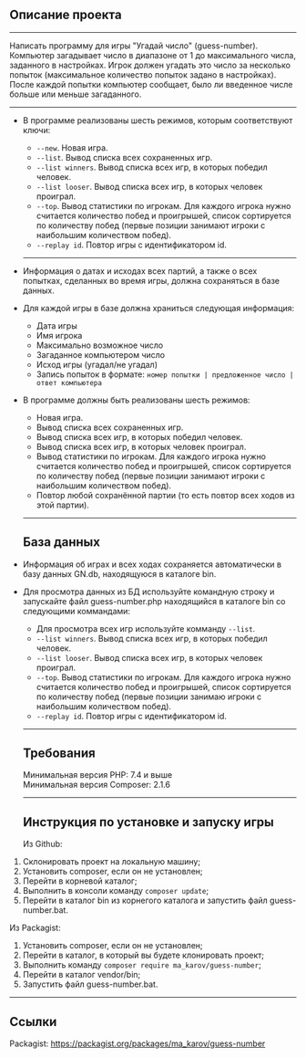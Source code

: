## Описание проекта

* * *
Написать программу для игры "Угадай число" (guess-number). Компьютер загадывает число в диапазоне от 1 до максимального числа, заданного в настройках. Игрок должен угадать это число за несколько попыток (максимальное количество попыток задано в настройках). После каждой попытки компьютер сообщает, было ли введенное числе больше или меньше загаданного.

* * *

* В программе реализованы шесть режимов, которым соответствуют ключи:
    * `--new`. Новая игра.
    * `--list`. Вывод списка всех сохраненных игр.
    * `--list winners`. Вывод списка всех игр, в которых победил человек.
    * `--list looser`. Вывод списка всех игр, в которых человек проиграл.
    * `--top`. Вывод статистики по игрокам. Для каждого игрока нужно считается количество побед и проигрышей, список сортируется по количеству побед (первые позиции занимают игроки с наибольшим количеством побед).
    * `--replay id`. Повтор игры с идентификатором id.

    * * * 

* Информация о датах и исходах всех партий, а также о всех попытках, сделанных во время игры, должна сохраняться в базе данных.
* Для каждой игры в базе должна храниться следующая информация:
    * Дата игры
    * Имя игрока
    * Максимально возможное число
    * Загаданное компьютером число
    * Исход игры (угадал/не угадал)
    * Запись попыток в формате: 
      `номер попытки | предложенное число | ответ компьютера`
* В программе должны быть реализованы шесть режимов:
    * Новая игра.
    * Вывод списка всех сохраненных игр.
    * Вывод списка всех игр, в которых победил человек.
    * Вывод списка всех игр, в которых человек проиграл.
    * Вывод статистики по игрокам. Для каждого игрока нужно считается количество побед и проигрышей, список сортируется по количеству побед (первые позиции занимают игроки с наибольшим количеством побед).
    * Повтор любой сохранённой партии (то есть повтор всех ходов из этой партии).

    * * * 

    ## База данных

* Информация об играх и всех ходах сохраняется автоматически в базу данных GN.db, находящуюся в каталоге bin.
* Для просмотра данных из БД используйте командную строку и запускайте файл guess-number.php находящийся в каталоге bin со следующими коммандами:
    * Для просмотра всех игр используйте комманду `--list`.
    * `--list winners`. Вывод списка всех игр, в которых победил человек.
    * `--list looser`. Вывод списка всех игр, в которых человек проиграл.
    * `--top`. Вывод статистики по игрокам. Для каждого игрока нужно считается количество побед и проигрышей, список сортируется по количеству побед (первые позиции занимаю игроки с наибольшим количеством побед).
    * `--replay id`. Повтор игры с идентификатором id.
    
    * * *

    ## Требования

    Минимальная версия PHP: 7.4 и выше \
    Минимальная версия Composer: 2.1.6

    * * * 

    ## Инструкция по установке и запуску игры

    Из Github:

1. Склонировать проект на локальную машину;
2. Установить composer, если он не установлен;
3. Перейти в корневой каталог;
4. Выполнить в консоли команду `composer update`;
5. Перейти в каталог bin из корнегого каталога и запустить файл guess-number.bat.

Из Packagist:

1. Установить composer, если он не установлен;
2. Перейти в каталог, в который вы будете клонировать проект;
3. Выполнить команду `composer require ma_karov/guess-number`;
4. Перейти в каталог vendor/bin;
5. Запустить файл guess-number.bat.

* * *

## Ссылки

Packagist: <https://packagist.org/packages/ma_karov/guess-number>
